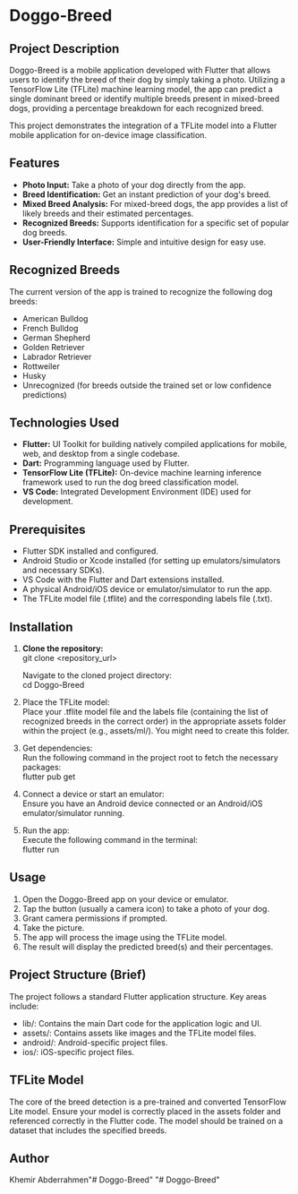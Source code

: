 # **Doggo-Breed**

## **Project Description**

Doggo-Breed is a mobile application developed with Flutter that allows users to identify the breed of their dog by simply taking a photo. Utilizing a TensorFlow Lite (TFLite) machine learning model, the app can predict a single dominant breed or identify multiple breeds present in mixed-breed dogs, providing a percentage breakdown for each recognized breed.

This project demonstrates the integration of a TFLite model into a Flutter mobile application for on-device image classification.

## **Features**

* **Photo Input:** Take a photo of your dog directly from the app.  
* **Breed Identification:** Get an instant prediction of your dog's breed.  
* **Mixed Breed Analysis:** For mixed-breed dogs, the app provides a list of likely breeds and their estimated percentages.  
* **Recognized Breeds:** Supports identification for a specific set of popular dog breeds.  
* **User-Friendly Interface:** Simple and intuitive design for easy use.

## **Recognized Breeds**

The current version of the app is trained to recognize the following dog breeds:

* American Bulldog  
* French Bulldog  
* German Shepherd  
* Golden Retriever  
* Labrador Retriever  
* Rottweiler  
* Husky  
* Unrecognized (for breeds outside the trained set or low confidence predictions)

## **Technologies Used**

* **Flutter:** UI Toolkit for building natively compiled applications for mobile, web, and desktop from a single codebase.  
* **Dart:** Programming language used by Flutter.  
* **TensorFlow Lite (TFLite):** On-device machine learning inference framework used to run the dog breed classification model.  
* **VS Code:** Integrated Development Environment (IDE) used for development.

## **Prerequisites**

* Flutter SDK installed and configured.  
* Android Studio or Xcode installed (for setting up emulators/simulators and necessary SDKs).  
* VS Code with the Flutter and Dart extensions installed.  
* A physical Android/iOS device or emulator/simulator to run the app.  
* The TFLite model file (.tflite) and the corresponding labels file (.txt).

## **Installation**

1. **Clone the repository:**  
   git clone \<repository\_url\>

   Navigate to the cloned project directory:  
   cd Doggo-Breed

2. Place the TFLite model:  
   Place your .tflite model file and the labels file (containing the list of recognized breeds in the correct order) in the appropriate assets folder within the project (e.g., assets/ml/). You might need to create this folder.  
3. Get dependencies:  
   Run the following command in the project root to fetch the necessary packages:  
   flutter pub get

4. Connect a device or start an emulator:  
   Ensure you have an Android device connected or an Android/iOS emulator/simulator running.  
5. Run the app:  
   Execute the following command in the terminal:  
   flutter run

## **Usage**

1. Open the Doggo-Breed app on your device or emulator.  
2. Tap the button (usually a camera icon) to take a photo of your dog.  
3. Grant camera permissions if prompted.  
4. Take the picture.  
5. The app will process the image using the TFLite model.  
6. The result will display the predicted breed(s) and their percentages.

## **Project Structure (Brief)**

The project follows a standard Flutter application structure. Key areas include:

* lib/: Contains the main Dart code for the application logic and UI.  
* assets/: Contains assets like images and the TFLite model files.  
* android/: Android-specific project files.  
* ios/: iOS-specific project files.

## **TFLite Model**

The core of the breed detection is a pre-trained and converted TensorFlow Lite model. Ensure your model is correctly placed in the assets folder and referenced correctly in the Flutter code. The model should be trained on a dataset that includes the specified breeds.

## **Author**

Khemir Abderrahmen"# Doggo-Breed" 
"# Doggo-Breed" 
